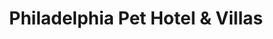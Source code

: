 ---
title: "Philadelphia Pet Hotel & Villas"
url: /philadelphia/philadelphia-pet-hotel-und-villas/
shop: Tiere
---